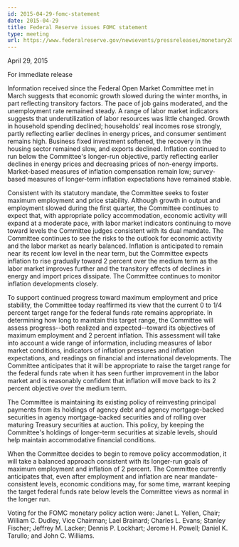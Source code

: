 ```yaml
---
id: 2015-04-29-fomc-statement
date: 2015-04-29
title: Federal Reserve issues FOMC statement
type: meeting
url: https://www.federalreserve.gov/newsevents/pressreleases/monetary20150429a.htm
---
```


April 29, 2015

For immediate release

Information received since the Federal Open Market Committee met in March suggests that economic growth slowed during the winter months, in part reflecting transitory factors. The pace of job gains moderated, and the unemployment rate remained steady. A range of labor market indicators suggests that underutilization of labor resources was little changed. Growth in household spending declined; households' real incomes rose strongly, partly reflecting earlier declines in energy prices, and consumer sentiment remains high. Business fixed investment softened, the recovery in the housing sector remained slow, and exports declined. Inflation continued to run below the Committee's longer-run objective, partly reflecting earlier declines in energy prices and decreasing prices of non-energy imports. Market-based measures of inflation compensation remain low; survey-based measures of longer-term inflation expectations have remained stable.

Consistent with its statutory mandate, the Committee seeks to foster maximum employment and price stability. Although growth in output and employment slowed during the first quarter, the Committee continues to expect that, with appropriate policy accommodation, economic activity will expand at a moderate pace, with labor market indicators continuing to move toward levels the Committee judges consistent with its dual mandate. The Committee continues to see the risks to the outlook for economic activity and the labor market as nearly balanced. Inflation is anticipated to remain near its recent low level in the near term, but the Committee expects inflation to rise gradually toward 2 percent over the medium term as the labor market improves further and the transitory effects of declines in energy and import prices dissipate. The Committee continues to monitor inflation developments closely.

To support continued progress toward maximum employment and price stability, the Committee today reaffirmed its view that the current 0 to 1/4 percent target range for the federal funds rate remains appropriate. In determining how long to maintain this target range, the Committee will assess progress--both realized and expected--toward its objectives of maximum employment and 2 percent inflation. This assessment will take into account a wide range of information, including measures of labor market conditions, indicators of inflation pressures and inflation expectations, and readings on financial and international developments. The Committee anticipates that it will be appropriate to raise the target range for the federal funds rate when it has seen further improvement in the labor market and is reasonably confident that inflation will move back to its 2 percent objective over the medium term.

The Committee is maintaining its existing policy of reinvesting principal payments from its holdings of agency debt and agency mortgage-backed securities in agency mortgage-backed securities and of rolling over maturing Treasury securities at auction. This policy, by keeping the Committee's holdings of longer-term securities at sizable levels, should help maintain accommodative financial conditions.

When the Committee decides to begin to remove policy accommodation, it will take a balanced approach consistent with its longer-run goals of maximum employment and inflation of 2 percent. The Committee currently anticipates that, even after employment and inflation are near mandate-consistent levels, economic conditions may, for some time, warrant keeping the target federal funds rate below levels the Committee views as normal in the longer run.

Voting for the FOMC monetary policy action were: Janet L. Yellen, Chair; William C. Dudley, Vice Chairman; Lael Brainard; Charles L. Evans; Stanley Fischer; Jeffrey M. Lacker; Dennis P. Lockhart; Jerome H. Powell; Daniel K. Tarullo; and John C. Williams.